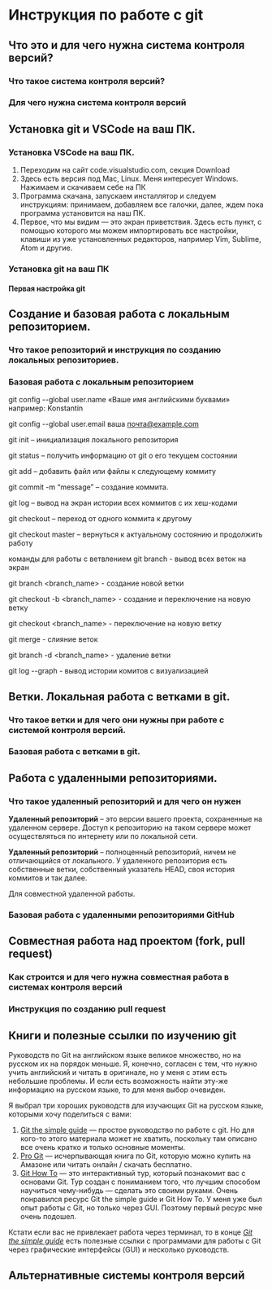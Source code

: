 # Инструкция по работе с git

## Что это и для чего нужна система контроля версий?

### Что такое система контроля версий?

### Для чего нужна система контроля версий

## Установка git и VSCode на ваш ПК.

### Установка VSCode на ваш ПК.

1. Переходим на сайт code.visualstudio.com, секция Download
2. Здесь есть версия под Mac, Linux. Меня интересует Windows. Нажимаем и скачиваем себе на ПК
3. Программа скачана, запускаем инсталлятор и следуем инструкциям: принимаем, добавляем все галочки, далее, ждем пока программа установится на наш ПК.
4. Первое, что мы видим — это экран приветствия. Здесь есть пункт, с помощью которого мы можем импортировать все настройки, клавиши из уже установленных редакторов, например Vim, Sublime, Atom и другие.


### Установка git на ваш ПК

#### Первая настройка git

## Создание и базовая работа с локальным репозиторием.

### Что такое репозиторий и инструкция по созданию локальных репозиториев.

### Базовая работа с локальным репозиторием
git config --global user.name «Ваше имя английскими буквами» например: Konstantin

git config --global user.email ваша почта@example.com

git init – инициализация локального репозитория

git status – получить информацию от git о его текущем состоянии

git add – добавить файл или файлы к следующему коммиту

git commit -m “message” – создание коммита.

git log – вывод на экран истории всех коммитов с их хеш-кодами

git checkout – переход от одного коммита к другому

git checkout master – вернуться к актуальному состоянию и продолжить работу

команды для работы с ветвлением
git branch - вывод всех веток на экран

git branch <branch_name> - создание новой ветки

git checkout -b <branch_name> - создание и переключение на новую ветку

git checkout <branch_name> - переключение на новую ветку

git merge - слияние веток

git branch -d <branch_name> - удаление ветки

git log --graph - вывод истории комитов с визуализацией
## Ветки. Локальная работа с ветками в git.

### Что такое ветки и для чего они нужны при работе с системой контроля версий.

### Базовая работа с ветками в git.

## Работа с удаленными репозиториями.

### Что такое удаленный репозиторий и для чего он нужен


**Удаленный репозиторий** – это версии вашего проекта, сохраненные на удаленном сервере. Доступ к репозиторию на таком сервере может осуществляться по интернету или по локальной сети.

**Удаленный репозиторий** – полноценный репозиторий, ничем не отличающийся от локального. У удаленного репозитория есть собственные ветки, собственный указатель HEAD, своя история коммитов и так далее.

Для совместной удаленной работы.




### Базовая работа с удаленными репозиториями GitHub

## Совместная работа над проектом (fork, pull request)

### Как строится и для чего нужна совместная работа в системах контроля версий

### Инструкция по созданию pull request

## Книги и полезные ссылки по изучению git

Руководств по Git на английском языке великое множество, но на русском их на порядок меньше. Я, конечно, согласен с тем, что нужно учить английский и читать в оригинале, но у меня с этим есть небольшие проблемы. И если есть возможность найти эту-же информацию на русском языке, то для меня выбор очевиден.

Я выбрал три хороших руководств для изучающих Git на русском языке, которыми хочу поделиться с вами:

1. [Git the simple guide](https://rogerdudler.github.io/git-guide/index.ru.htmlGit> "the simple guide") — простое руководство по работе с git.
Но для кого-то этого материала может не хватить, поскольку там описано все очень кратко и только основные моменты.
2. [Pro Git](https://git-scm.com/book/ru/v1 "Pro Git") — исчерпывающая книга по Git, которую можно купить на Амазоне или читать онлайн / скачать бесплатно.
3. [Git How To](https://githowto.com/ru "Git How To") — это интерактивный тур, который познакомит вас с основами Git. Тур создан с пониманием того, что лучшим способом научиться чему-нибудь — сделать это своими руками.
Очень понравился ресурс Git the simple guide и Git How To. У меня уже был опыт работы с Git, но только через GUI. Поэтому первый ресурс мне очень подошел.

Кстати если вас не привлекает работа через терминал, то в конце [*Git the simple guide*](https://rogerdudler.github.io/git-guide/index.ru.html "Git the simple guide") есть полезные ссылки с программами для работы c Git через графические интерфейсы (GUI) и несколько руководств.

## Альтернативные системы контроля версий

